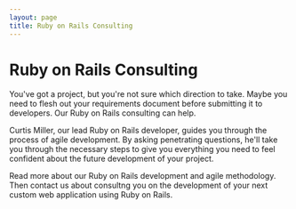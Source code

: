 ```yaml
---
layout: page
title: Ruby on Rails Consulting
---
```


# Ruby on Rails Consulting

You've got a project, but you're not sure which direction to take. Maybe you need to flesh out your requirements document before submitting it to developers. Our Ruby on Rails consulting can help.

Curtis Miller, our lead Ruby on Rails developer, guides you through the process of agile development. By asking penetrating questions, he'll take you through the necessary steps to give you everything you need to feel confident about the future development of your project.

Read more about our Ruby on Rails development and agile methodology. Then contact us about consultng you on the development of your next custom web application using Ruby on Rails.
